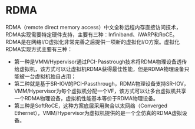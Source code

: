 # RDMA
RDMA（remote direct memory access）中文全称远程内存直接访问技术，RDMA实现需要特定硬件支持，主要有三种：Infiniband、iWARP和RoCE。
RDMA是在网络I/O虚拟化非常完善之后提供一项新的虚拟化I/O方案。虚拟化RDMA实现方式主要有三种：
- 第一种是VMM/Hypervisor通过PCI-Passtrough技术将RDMA物理设备透传给虚拟机，该方式可以让虚拟机RDMA获得最佳性能，但是RDMA物理设备只能被一台虚拟机独自占用；
- 第二种就是基于SR-IOV的PCI-Passthrough，RDMA物理设备支持SR-IOV，VMM/Hypervisor为每个虚拟机分配一个VF，该方式可以让多台虚拟机共享一个RDMA物理设备，虚拟机性能基本等价于RDMA物理设备。 
- 第三种是SoftRoCE，这种方案底层采用聚合以太网络（Converged Ethernet），VMM/Hypervisor为虚拟机提供的是一个全仿真的RDMA虚拟设备。

